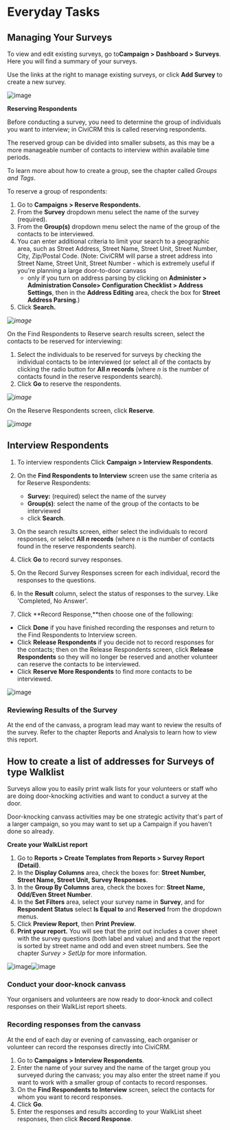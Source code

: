 Everyday Tasks
==============

Managing Your Surveys
---------------------

To view and edit existing surveys, go to**Campaign > Dashboard >
Surveys**. Here you will find a summary of your surveys.

Use the links at the right to manage existing surveys, or click **Add
Survey** to create a new survey. 

![image](../img/survey_everyday_dashboard.png)

**Reserving Respondents**

Before conducting a survey, you need to determine the group of
individuals you want to interview; in CiviCRM this is called reserving
respondents.

The reserved group can be divided into smaller subsets, as this may be a
more manageable number of contacts to interview within available time
periods.

To learn more about how to create a group, see the chapter called *Groups
and Tags*. 

To reserve a group of respondents:

1.  Go to **Campaigns > Reserve Respondents.**
2.  From the **Survey** dropdown menu select the name of the
    survey (required).
3.  From the **Group(s)** dropdown menu select the name of the group of
    the contacts to be interviewed.
4.  You can enter additional criteria to limit your search to a
    geographic area, such as Street Address, Street Name, Street Unit,
    Street Number, City, Zip/Postal Code. (Note: CiviCRM will parse a
    street address into Street Name, Street Unit, Street Number - which
    is extremely useful if you're planning a large door-to-door canvass
    - only if you turn on address parsing by clicking on **Administer >
    Administration Console> Configuration Checklist > Address
    Settings**, then in the **Address Editing** area, check the box for
    **Street Address Parsing**.)
5.  Click **Search.**

*![image](../img/survey_reserve_findrespondents_search.png)*

On the Find Respondents to Reserve search results screen, select the
contacts to be reserved for interviewing:

1.  Select the individuals to be reserved for surveys by checking the
    individual contacts to be interviewed (or select all of the contacts
    by clicking the radio button for **All *n* records** (where *n* is
    the number of contacts found in the reserve respondents search).
2.  Click **Go** to reserve the respondents.

*![image](../img/survey_reserve_findrespondents_results.png)*

 

On the Reserve Respondents screen, click **Reserve**. 

*![image](../img/survey_reserverespondents.png)* 

Interview Respondents
---------------------

1.  To interview respondents Click **Campaign > Interview
    Respondents**.
2.  On the **Find Respondents to Interview** screen use the same
    criteria as for Reserve Respondents:

     -   **Survey:** (required) select the name of the survey
     -   **Group(s)**: select the name of the group of the contacts to be
        interviewed
     -   click **Search**.

1.  On the search results screen, either select the individuals to
    record responses, or select **All *n* records** (where *n* is the
    number of contacts found in the reserve respondents search).
2.  Click **Go** to record survey responses. 
     
3.  On the Record Survey Responses screen for each individual, record
    the responses to the questions. 
4.  In the **Result** column, select the status of responses to the
    survey. Like 'Completed, No Answer'. 
5.  Click **Record Response,**then choose one of the following:

 -   Click **Done** if you have finished recording the responses and
     return to the Find Respondents to Interview screen. 
 -   Click **Release Respondents** if you decide not to record
     responses for the contacts; then on the Release Respondents
     screen, click **Release Respondents** so they will no longer be
     reserved and another volunteer can reserve the contacts to be
     interviewed.
 -   Click **Reserve More Respondents** to find more contacts to be
     interviewed.

![image](../img/record%20survey%20responses.jpg) 

### **Reviewing Results of the Survey**

At the end of the canvass, a program lead may want to review the results
of the survey. Refer to the chapter Reports and Analysis to learn how to
view this report.

How to create a list of addresses for Surveys of type Walklist
--------------------------------------------------------------

Surveys allow you to easily print walk lists for your volunteers or
staff who are doing door-knocking activities and want to conduct a
survey at the door.

Door-knocking canvass activities may be one strategic activity that's
part of a larger campaign, so you may want to set up a Campaign if you
haven't done so already. 

**Create your WalkList report**

1.  Go to **Reports > Create Templates from Reports > Survey Report
    (Detail)**.
2.  In the **Display Columns** area, check the boxes for: **Street
    Number, Street Name, Street Unit, Survey Responses**.
3.  In the **Group By Columns** area, check the boxes for: **Street
    Name, Odd/Even Street Number**.
4.  In the **Set Filters** area, select your survey name in **Survey**,
    and for **Respondent Status** select **Is Equal
    to** and **Reserved** from the dropdown menus.
5.  Click **Preview Report**, then **Print Preview**.   
6.  **Print your report.** You will see that the print out includes a
    cover sheet with the survey questions (both label and value) and
    and that the report is sorted by street name and odd and even street
    numbers. See the chapter *Survey > SetUp* for more information. 

![image](../img/walklist%20cover%20sheet.jpg)![image](../img/walklist%20p2.jpg)


### **Conduct your door-knock canvass**

Your organisers and volunteers are now ready to door-knock and collect
responses on their WalkList report sheets. 

### **Recording responses from the canvass**

At the end of each day or evening of canvassing, each organiser or
volunteer can record the responses directly into CiviCRM.

1.  Go to **Campaigns > Interview Respondents**.
2.  Enter the name of your survey and the name of the target group you
    surveyed during the canvass; you may also enter the street name if
    you want to work with a smaller group of contacts to record
    responses. 
3.  On the **Find Respondents to Interview** screen, select the contacts
    for whom you want to record responses.
4.  Click **Go**.
5.  Enter the responses and results according to your WalkList sheet
    responses, then click **Record Response**. 


